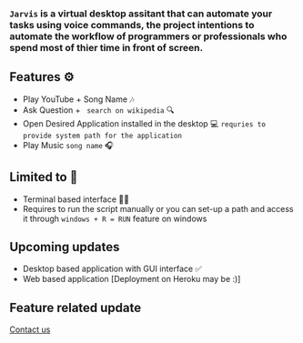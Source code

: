 ### ```Jarvis``` is a virtual desktop assitant that can automate your tasks using voice commands, the project intentions to automate the workflow of programmers or professionals who spend most of thier time in front of screen.

## Features ⚙

- Play YouTube  + Song Name 🎶
- Ask Question + ``` search on wikipedia``` 🔍
- Open Desired Application installed in the desktop 💻 ```requries to provide system path for the application```
- Play Music ```song name```  🎧


## Limited to 🚧

- Terminal based interface 👩‍💻
- Requires to run the script manually or you can set-up a path and access it through ```windows + R = RUN``` feature on windows 


## Upcoming updates 

- Desktop based application with GUI interface ✅
- Web based application [Deployment on Heroku may be :)]

## Feature related update
  [Contact us](rudraksh.karpe@gmail.com)
